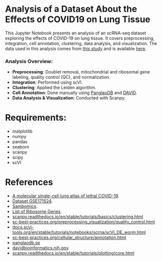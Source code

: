 # Analysis of a Dataset About the Effects of COVID19 on Lung Tissue
This Jupyter Notebook presents an analysis of an scRNA-seq dataset exploring the effects of COVID-19 on lung tissue. It covers preprocessing, integration, cell annotation, clustering, data analysis, and visualization.
The data used in this analysis comes from [this study](https://www.nature.com/articles/s41586-021-03569-1) and is available [here](https://www.ncbi.nlm.nih.gov/geo/query/acc.cgi?acc=GSE171524).
### Analysis Overview:
- **Preprocessing**: Doublet removal, mitochondrial and ribosomal gene labeling, quality control (QC), and normalization.
- **Integration**: Performed using scVI.
- **Clustering**: Applied the Leiden algorithm.
- **Cell Annotation**: Done manually using [PanglaoDB](panglaodb.se) and [DAVID](davidbioinformatics.nih.gov).
- **Data Analysis & Visualization**: Conducted with Scanpy.

# Requirements:
- matplotlib
- numpy
- pandas
- seaborn
- scanpy
- scipy
- scVI

# References
- [A molecular single-cell lung atlas of lethal COVID-19](https://www.nature.com/articles/s41586-021-03569-1).
- [Dataset GSE171524](https://www.ncbi.nlm.nih.gov/geo/query/acc.cgi?acc=GSE171524).
- [Sambomics](https://www.youtube.com/watch?v=uvyG9yLuNSE).
- [List of Ribosome Genes](https://www.gsea-msigdb.org/gsea/msigdb/human/geneset/KEGG_RIBOSOME.html).
- [scanpy.readthedocs.io/en/stable/tutorials/basics/clustering.html](scanpy.readthedocs.io/en/stable/tutorials/basics/clustering.html)
- [sc-best-practices.org/preprocessing_visualization/quality_control.html](sc-best-practices.org/preprocessing_visualization/quality_control.html)
- [docs.scvi-tools.org/en/stable/tutorials/notebooks/scrna/scVI_DE_worm.html](docs.scvi-tools.org/en/stable/tutorials/notebooks/scrna/scVI_DE_worm.html)
- [sc-best-practices.org/cellular_structure/annotation.html](sc-best-practices.org/cellular_structure/annotation.html)
- [panglaodb.se](panglaodb.se)
- [davidbioinformatics.nih.gov](davidbioinformatics.nih.gov)
- [scanpy.readthedocs.io/en/stable/tutorials/plotting/core.html](scanpy.readthedocs.io/en/stable/tutorials/plotting/core.html)
